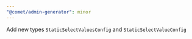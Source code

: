 ```yaml
---
"@comet/admin-generator": minor
---
```


Add new types `StaticSelectValuesConfig` and `StaticSelectValueConfig`
